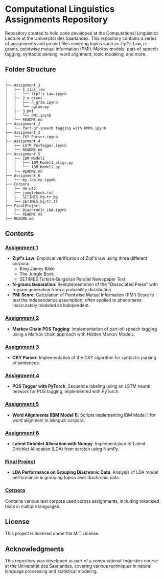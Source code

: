 # Computational Linguistics Assignments Repository

Repository created to hold code developed at the Computational Linguistics Lecture at the Universität des Saarlandes. This repository contains a series of assignments and project files covering topics such as Zipf's Law, n-grams, pointwise mutual information (PMI), Markov models, part-of-speech tagging, syntactic parsing, word alignment, topic modeling, and more.

## Folder Structure

```
.
├── Assignment_1
│   ├── 1_zips_law
│   │   └── Zipf's Law.ipynb
│   ├── 2_n_grams
│   │   ├── n_gram.ipynb
│   │   └── ngram.py
│   ├── 3_pmi
│   │   └── PMI.ipynb
│   └── README.md
├── Assignment_2
│   └── Part-of-speech tagging with HMMs.ipynb
├── Assignment_3
│   └── CKY Parser.ipynb
├── Assignment_4
│   ├── LSTM_PosTagger.ipynb
│   └── README.md
├── Assignment_5
│   ├── IBM_Model1
│   │   ├── IBM_Model1_align.py
│   │   └── IBM_Model1.py
│   └── README.md
├── Assignment_6
│   └── my_lda_np.ipynb
├── Corpora
│   ├── de-utb
│   ├── junglebook.txt
│   ├── SETIMES.bg-tr.bg
│   └── SETIMES.bg-tr.tr
├── FinalProject
│   ├── Diachronic_LDA.ipynb
│   └── README.md
├── README.md
```

## Contents

### [Assignment 1](./Assignment_1)
- **Zipf's Law**: Empirical verification of Zipf's law using three different corpora:
    - King James Bible
    - The Jungle Book
    - SETIMES Turkish-Bulgarian Parallel Newspaper Text
- **N-grams Generation**: Reimplementation of the "Dissociated Press" with n-gram generation from a probability distribution.
- **PMI Score**: Calculation of Pointwise Mutual Information (PMI) Score to test the independence assumption, often applied to phenomena inaccurately modeled as independent.

### [Assignment 2](./Assignment_2)
- **Markov Chain POS Tagging**: Implementation of part-of-speech tagging using a Markov chain approach with Hidden Markov Models.

### [Assignment 3](./Assignment_3)
- **CKY Parser**: Implementation of the CKY algorithm for syntactic parsing of sentences.

### [Assignment 4](./Assignment_4)
- **POS Tagger with PyTorch**: Sequence labeling using an LSTM neural network for POS tagging, implemented with PyTorch.

### [Assignment 5](./Assignment_5)
- **Word Alignments (IBM Model 1)**: Scripts implementing IBM Model 1 for word alignment in bilingual corpora.

### [Assignment 6](./Assignment_6)
- **Latent Dirichlet Allocation with Numpy**: Implementation of Latent Dirichlet Allocation (LDA) from scratch using NumPy.

### [Final Project](./FinalProject)
- **LDA Performance on Grouping Diachronic Data**: Analysis of LDA model performance in grouping topics over diachronic data.

### [Corpora](./Corpora)
Contains various text corpora used across assignments, including tokenized texts in multiple languages.

## License

This project is licensed under the MIT License.

## Acknowledgments

This repository was developed as part of a computational linguistics course at the Universität des Saarlandes, covering various techniques in natural language processing and statistical modeling.
